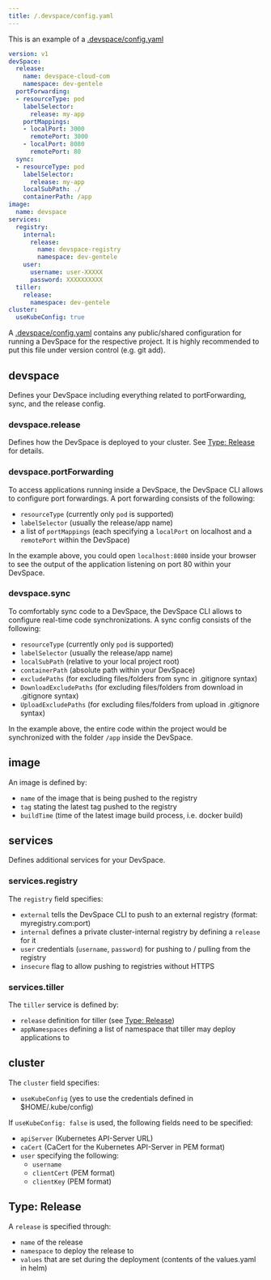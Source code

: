```yaml
---
title: /.devspace/config.yaml
---
```


This is an example of a [.devspace/config.yaml](#)
```yaml
version: v1
devSpace:
  release:
    name: devspace-cloud-com
    namespace: dev-gentele
  portForwarding:
  - resourceType: pod
    labelSelector:
      release: my-app
    portMappings:
    - localPort: 3000
      remotePort: 3000
    - localPort: 8080
      remotePort: 80
  sync:
  - resourceType: pod
    labelSelector:
      release: my-app
    localSubPath: ./
    containerPath: /app
image:
  name: devspace
services:
  registry:
    internal:
      release:
        name: devspace-registry
        namespace: dev-gentele
    user:
      username: user-XXXXX
      password: XXXXXXXXXX
  tiller:
    release:
      namespace: dev-gentele
cluster:
  useKubeConfig: true

```
A [.devspace/config.yaml](#) contains any public/shared configuration for running a DevSpace for the respective project. It is highly recommended to put this file under version control (e.g. git add).

## devspace
Defines your DevSpace including everything related to portForwarding, sync, and the release config.

### devspace.release
Defines how the DevSpace is deployed to your cluster. See [Type: Release](#type-release) for details.

### devspace.portForwarding
To access applications running inside a DevSpace, the DevSpace CLI allows to configure port forwardings. A port forwarding consists of the following:
- `resourceType` (currently only `pod` is supported)
- `labelSelector` (usually the release/app name)
- a list of `portMappings` (each specifying a `localPort` on localhost and a `remotePort` within the DevSpace)

In the example above, you could open `localhost:8080` inside your browser to see the output of the application listening on port 80 within your DevSpace.

### devspace.sync
To comfortably sync code to a DevSpace, the DevSpace CLI allows to configure real-time code synchronizations. A sync config consists of the following:
- `resourceType` (currently only `pod` is supported)
- `labelSelector` (usually the release/app name)
- `localSubPath` (relative to your local project root)
- `containerPath` (absolute path within your DevSpace)
- `excludePaths` (for excluding files/folders from sync in .gitignore syntax)
- `DownloadExcludePaths` (for excluding files/folders from download in .gitignore syntax)
- `UploadExcludePaths` (for excluding files/folders from upload in .gitignore syntax)

In the example above, the entire code within the project would be synchronized with the folder `/app` inside the DevSpace.

## image
An image is defined by:
- `name` of the image that is being pushed to the registry
- `tag` stating the latest tag pushed to the registry
- `buildTime` (time of the latest image build process, i.e. docker build)

## services
Defines additional services for your DevSpace.

### services.registry
The `registry` field specifies:
- `external` tells the DevSpace CLI to push to an external registry (format: myregistry.com:port)
- `internal` defines a private cluster-internal registry by defining a `release` for it
- `user` credentials (`username`, `password`) for pushing to / pulling from the registry
- `insecure` flag to allow pushing to registries without HTTPS

### services.tiller
The `tiller` service is defined by:
- `release` definition for tiller (see [Type: Release](#type-release))
- `appNamespaces` defining a list of namespace that tiller may deploy applications to

## cluster
The `cluster` field specifies:
- `useKubeConfig` (yes to use the credentials defined in $HOME/.kube/config)

If `useKubeConfig: false` is used, the following fields need to be specified:
- `apiServer` (Kubernetes API-Server URL)
- `caCert` (CaCert for the Kubernetes API-Server in PEM format)
- `user` specifying the following: 
  - `username`
  - `clientCert` (PEM format)
  - `clientKey` (PEM format)

## Type: Release
A `release` is specified through:
- `name` of the release
- `namespace` to deploy the release to
- `values` that are set during the deployment (contents of the values.yaml in helm)
